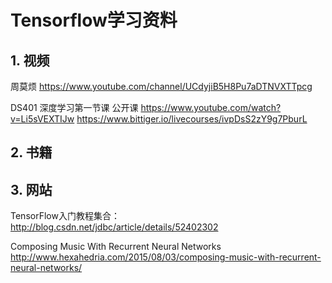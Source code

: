 # Tensorflow学习资料

## 1. 视频


周莫烦
<https://www.youtube.com/channel/UCdyjiB5H8Pu7aDTNVXTTpcg>



DS401 深度学习第一节课 公开课
<https://www.youtube.com/watch?v=Li5sVEXTIJw>
<https://www.bittiger.io/livecourses/ivpDsS2zY9g7PburL>



## 2. 书籍



## 3. 网站


TensorFlow入门教程集合：
<http://blog.csdn.net/jdbc/article/details/52402302>


Composing Music With Recurrent Neural Networks
<http://www.hexahedria.com/2015/08/03/composing-music-with-recurrent-neural-networks/>